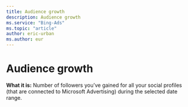 ```yaml
---
title: Audience growth
description: Audience growth
ms.service: "Bing-Ads"
ms.topic: "article"
author: eric-urban
ms.author: eur
---
```


# Audience growth

**What it is:** Number of followers you’ve gained for all your social profiles (that are connected to Microsoft Advertising) during the selected date range.


